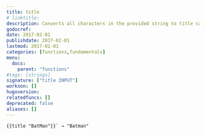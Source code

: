 ```yaml
---
title: title
# linktitle:
description: Converts all characters in the provided string to title case.
godocref:
date: 2017-02-01
publishdate: 2017-02-01
lastmod: 2017-02-01
categories: [functions,fundamentals]
menu:
  docs:
    parent: "functions"
#tags: [strings]
signature: ["title INPUT"]
workson: []
hugoversion:
relatedfuncs: []
deprecated: false
aliases: []
---
```



```
{{title "BatMan"}}` → "Batman"
```
